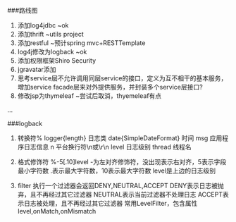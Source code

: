 ###路线图
1. 添加log4jdbc ~ok
2. 添加thrift ~utils project
3. 添加restful ~预计spring mvc+RESTTemplate
4. log4j修改为logback ~ok
5. 添加权限框架Shiro Security 
6. jgravatar添加
7. 思考service层不允许调用同层service的接口，定义为互不相干的基本服务，增加service facade层来对外提供服务，并封装多个service层接口?
8. 修改jsp为thymeleaf ~尝试后取消，thyemeleaf有点

...

###logback
1. 转换符%
logger{length} 日志类
date{SimpleDateFormat} 时间
msg 应用程序日志信息
n 平台换行符\n或\r\n
level 日志级别
thread 线程名

2. 格式修饰符
%-5[.10]level
-为左对齐修饰符，没出现表示右对齐，5表示字段最小字符数
.表示最大字符数，10表示最大字符数
level是上边的日志级别

3. filter
执行一个过滤器会返回DENY,NEUTRAL,ACCEPT
DENY表示日志被抛弃，且不再经过其它过滤器
NEUTRAL表示当前过滤器不处理日志
ACCEPT表示日志被处理，且不再经过其它过滤器
常用LevelFilter，包含属性level,onMatch,onMismatch
